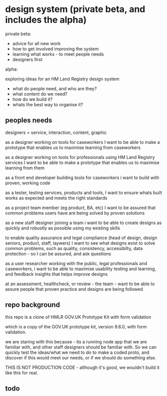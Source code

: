 # design system (private beta, and includes the alpha)

private beta:

- advice for all new work
- how to get involved improving the system
- learning what works - to meet people needs
- designers first

alpha:

exploring ideas for an HM Land Registry design system

- what do people need, and who are they?
- what content do we need?
- how do we build it?
- whats the best way to organise it?


## peoples needs

designers = service, interaction, content, graphic

as a designer working on tools for caseworkers I want to be able to make a prototype that enables us to maximise learning from caseworkers

as a designer working on tools for professionals using HM Land Registry services I want to be able to make a prototype that enables us to maximise learning from them

as a front end developer building tools for caseworkers i want to build with proven, working code

as a tester, testing services, products and tools, I want to ensure whats built works as expected and meets the right standards

as a project team member (eg product, BA, etc) I want to be assured that common problems users have are being solved by proven solutions

as a new staff designer joining a team i want to be able to create designs as quickly and robustly as possible using my existing skills

to enable quality assurance and legal compliance (head of design, design seniors, product,  staff, laywers) I want to see what designs exist to solve common problems, such as quality, consistency, accessibilty, data protection - so I can be assured, and ask questions

as a user researcher working with the public, legal professionals and caseworkers, i want to be able to maximise usability testing and learning, and feedback insights that helps improve designs

at an assessment, healthcheck, or review - the team - want to be able to assure people that proven practice and designs are being followed



## repo background

this repo is a clone of HMLR GOV.UK Prototype Kit with form validation

which is a copy of the GOV.UK prototype kit, version 9.6.0, with form validation.

we are staring with this because - its a running node app that we are familiar with, and other staff designers should be familiar with.  So we can quickly test the ideas/what we need to do to make a coded proto, and discover if this would meet our needs, or if we should do something else.

THIS IS NOT PRODUCTION CODE - although it's good, we wouldn't build it like this for real.


## todo

